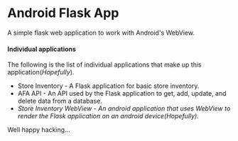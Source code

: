 # Android Flask App

A simple flask web application to work with Android's WebView.

#### Individual applications

The following is the list of individual applications that make up this application(*Hopefully*).

- Store Inventory - A Flask application for basic store inventory.
- AFA API - An API used by the Flask application to get, add, update, and delete data from a database.
- *Store Inventory WebView - An android application that uses WebView to render the Flask application on an android device(Hopefully).*

Well happy hacking...
